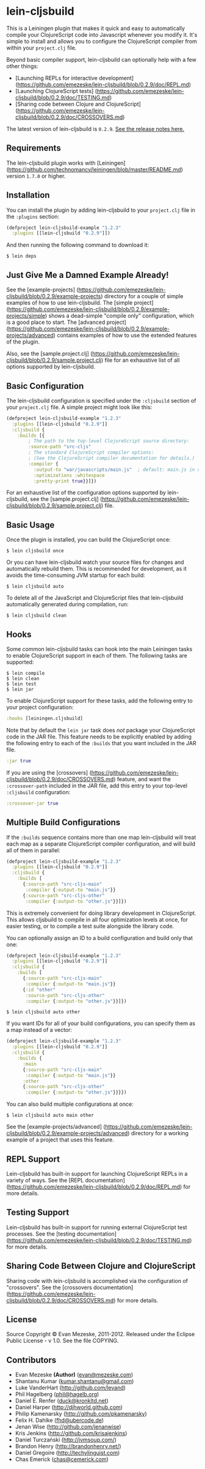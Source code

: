 # lein-cljsbuild

This is a Leiningen plugin that makes it quick and easy to automatically compile
your ClojureScript code into Javascript whenever you modify it.  It's simple
to install and allows you to configure the ClojureScript compiler from within your
`project.clj` file.

Beyond basic compiler support, lein-cljsbuild can optionally help with a few other things:

* [Launching REPLs for interactive development] (https://github.com/emezeske/lein-cljsbuild/blob/0.2.9/doc/REPL.md)
* [Launching ClojureScript tests] (https://github.com/emezeske/lein-cljsbuild/blob/0.2.9/doc/TESTING.md)
* [Sharing code between Clojure and ClojureScript] (https://github.com/emezeske/lein-cljsbuild/blob/0.2.9/doc/CROSSOVERS.md)

The latest version of lein-cljsbuild is `0.2.9`.
[See the release notes here.](https://github.com/emezeske/lein-cljsbuild/blob/0.2.9/doc/RELEASE-NOTES.md)

## Requirements

The lein-cljsbuild plugin works with
[Leiningen] (https://github.com/technomancy/leiningen/blob/master/README.md)
version `1.7.0` or higher.

## Installation

You can install the plugin by adding lein-cljsbuild to your `project.clj`
file in the `:plugins` section:

```clj
(defproject lein-cljsbuild-example "1.2.3"
  :plugins [[lein-cljsbuild "0.2.9"]])
```

And then running the following command to download it:

    $ lein deps

## Just Give Me a Damned Example Already!

See the
[example-projects] (https://github.com/emezeske/lein-cljsbuild/blob/0.2.9/example-projects)
directory for a couple of simple examples of how to use lein-cljsbuild.  The
[simple project] (https://github.com/emezeske/lein-cljsbuild/blob/0.2.9/example-projects/simple)
shows a dead-simple "compile only" configuration, which is a good place to start.  The
[advanced project] (https://github.com/emezeske/lein-cljsbuild/blob/0.2.9/example-projects/advanced)
contains examples of how to use the extended features of the plugin.

Also, see the
[sample.project.clj] (https://github.com/emezeske/lein-cljsbuild/blob/0.2.9/sample.project.clj)
file for an exhaustive list of all options supported by lein-cljsbuild.

## Basic Configuration

The lein-cljsbuild configuration is specified under the `:cljsbuild` section
of your `project.clj` file.  A simple project might look like this:

```clj
(defproject lein-cljsbuild-example "1.2.3"
  :plugins [[lein-cljsbuild "0.2.9"]]
  :cljsbuild {
    :builds [{
        ; The path to the top-level ClojureScript source directory:
        :source-path "src-cljs"
        ; The standard ClojureScript compiler options:
        ; (See the ClojureScript compiler documentation for details.)
        :compiler {
          :output-to "war/javascripts/main.js"  ; default: main.js in current directory
          :optimizations :whitespace
          :pretty-print true}}]})
```

For an exhaustive list of the configuration options supported by lein-cljsbuild, see the
[sample.project.clj] (https://github.com/emezeske/lein-cljsbuild/blob/0.2.9/sample.project.clj)
file.

## Basic Usage

Once the plugin is installed, you can build the ClojureScript once:

    $ lein cljsbuild once

Or you can have lein-cljsbuild watch your source files for changes and
automatically rebuild them.  This is recommended for development, as it
avoids the time-consuming JVM startup for each build:

    $ lein cljsbuild auto

To delete all of the JavaScript and ClojureScript files that lein-cljsbuild
automatically generated during compilation, run:

    $ lein cljsbuild clean

## Hooks

Some common lein-cljsbuild tasks can hook into the main Leiningen tasks
to enable ClojureScript support in each of them.  The following tasks are
supported:

    $ lein compile
    $ lein clean
    $ lein test
    $ lein jar

To enable ClojureScript support for these tasks, add the following entry to
your project configuration:

```clj
:hooks [leiningen.cljsbuild]
```

Note that by default the `lein jar` task does *not* package your ClojureScript
code in the JAR file.  This feature needs to be explicitly enabled by adding
the following entry to each of the `:builds` that you want included in the
JAR file.

```clj
:jar true
```

If you are using the
[crossovers] (https://github.com/emezeske/lein-cljsbuild/blob/0.2.9/doc/CROSSOVERS.md)
feature, and want the `:crossover-path` included in the JAR file, add this entry to your
top-level `:cljsbuild` configuration:

```clj
:crossover-jar true
```

## Multiple Build Configurations

If the `:builds` sequence contains more than one map lein-cljsbuild
will treat each map as a separate ClojureScript compiler configuration,
and will build all of them in parallel:

```clj
(defproject lein-cljsbuild-example "1.2.3"
  :plugins [[lein-cljsbuild "0.2.9"]]
  :cljsbuild {
    :builds [
      {:source-path "src-cljs-main"
       :compiler {:output-to "main.js"}}
      {:source-path "src-cljs-other"
       :compiler {:output-to "other.js"}}]})
```

This is extremely convenient for doing library development in ClojureScript.
This allows cljsbuild to compile in all four optimization levels at once, for
easier testing, or to compile a test suite alongside the library code.

You can optionally assign an ID to a build configuration and build
only that one:

```clj
(defproject lein-cljsbuild-example "1.2.3"
  :plugins [[lein-cljsbuild "0.2.9"]]
  :cljsbuild {
    :builds [
      {:source-path "src-cljs-main"
       :compiler {:output-to "main.js"}}
      {:id "other"
       :source-path "src-cljs-other"
       :compiler {:output-to "other.js"}}]})
```

    $ lein cljsbuild auto other

If you want IDs for all of your build configurations, you can specify
them as a map instead of a vector:

```clj
(defproject lein-cljsbuild-example "1.2.3"
  :plugins [[lein-cljsbuild "0.2.9"]]
  :cljsbuild {
    :builds {
      :main
      {:source-path "src-cljs-main"
       :compiler {:output-to "main.js"}}
      :other
      {:source-path "src-cljs-other"
       :compiler {:output-to "other.js"}}}})
```

You can also build multiple configurations at once:

    $ lein cljsbuild auto main other

See the
[example-projects/advanced] (https://github.com/emezeske/lein-cljsbuild/blob/0.2.9/example-projects/advanced)
directory for a working example of a project that uses this feature.

## REPL Support

Lein-cljsbuild has built-in support for launching ClojureScript REPLs in a variety
of ways.  See the
[REPL documentation] (https://github.com/emezeske/lein-cljsbuild/blob/0.2.9/doc/REPL.md)
for more details.

## Testing Support

Lein-cljsbuild has built-in support for running external ClojureScript test processes.  See the
[testing documentation] (https://github.com/emezeske/lein-cljsbuild/blob/0.2.9/doc/TESTING.md)
for more details.

## Sharing Code Between Clojure and ClojureScript

Sharing code with lein-cljsbuild is accomplished via the configuration
of "crossovers".  See the
[crossovers documentation] (https://github.com/emezeske/lein-cljsbuild/blob/0.2.9/doc/CROSSOVERS.md)
for more details.

##  License

Source Copyright © Evan Mezeske, 2011-2012.
Released under the Eclipse Public License - v 1.0.
See the file COPYING.

## Contributors

* Evan Mezeske **(Author)** (evan@mezeske.com)
* Shantanu Kumar (kumar.shantanu@gmail.com)
* Luke VanderHart (http://github.com/levand)
* Phil Hagelberg (phil@hagelb.org)
* Daniel E. Renfer (duck@kronkltd.net)
* Daniel Harper (http://djhworld.github.com)
* Philip Kamenarsky (http://github.com/pkamenarsky)
* Felix H. Dahlke (fhd@ubercode.de)
* Jenan Wise (http://github.com/jenanwise)
* Kris Jenkins (http://github.com/krisajenkins)
* Daniel Turczański (http://jvmsoup.com/)
* Brandon Henry (http://brandonhenry.net/)
* Daniel Gregoire (http://techylinguist.com)
* Chas Emerick (chas@cemerick.com)
